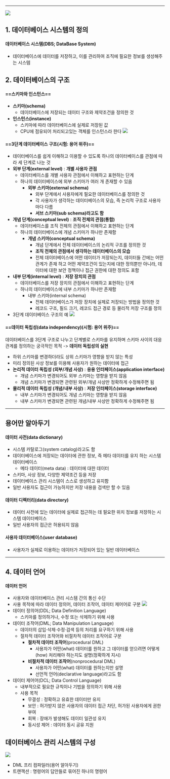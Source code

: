 
---
![](../../../../image/Pasted%20image%2020240909173025.png)

## 1. 데이터베이스 시스템의 정의

#### 데이터베이스 시스템(DBS; DataBase System)
- 데이터베이스에 데이터를 저장하고, 이를 관리하여 조직에 필요한 정보를 생성해주는 시스템

## 2. 데이터베이스의 구조

#### ==스키마와 인스턴스==
- **스키마(schema)**
	- 데이터베이스에 저장되는 데이터 구조와 제약조건을 정의한 것 
- **인스턴스(instance)** 
	- 스키마에 따라 데이터베이스에 실제로 저장된 값
	- CPU에 점유되어 처리되고있는 객체를 인스턴스라 한다
	![](../../../../image/Pasted%20image%2020240909173230.png)

#### ==3단계 데이터베이스 구조(시험: 용어 위주)==
- 데이터베이스를 쉽게 이해하고 이용할 수 있도록 하나의 데이터베이스를 관점에 따라 세 단계로 나눈 것 
- **외부 단계(external level)** : **개별 사용자 관점** 
	- 데이터베이스를 개별 사용자 관점에서 이해하고 표현하는 단계 
	- 하나의 데이터베이스에 외부 스키마가 여러 개 존재할 수 있음 
		- **외부 스키마(external schema)**
			- 외부 단계에서 사용자에게 필요한 데이터베이스를 정의한 것 
			- 각 사용자가 생각하는 데이터베이스의 모습, 즉 논리적 구조로 사용자마다 다름 
			- **서브 스키마(sub schema)라고도 함**
- **개념 단계(conceptual level)** : **조직 전체의 관점(통합)**
	- 데이터베이스를 조직 전체의 관점에서 이해하고 표현하는 단계 
	- 하나의 데이터베이스에 개념 스키마가 하나만 존재함 
		- **개념 스키마(conceptual schema)**
			- 개념 단계에서 전체 데이터베이스의 논리적 구조를 정의한 것 
			- **조직 전체의 관점에서 생각하는 데이터베이스의 모습** 
			- 전체 데이터베이스에 어떤 데이터가 저장되는지, 데이터들 간에는 어떤 관계가 존재 하고 어떤 제약조건이 있는지에 대한 정의뿐만 아니라, 데이터에 대한 보안 정책이나 접근 권한에 대한 정의도 포함
- **내부 단계(internal level)** : **저장 장치의 관점**
	- 데이터베이스를 저장 장치의 관점에서 이해하고 표현하는 단계 
	- 하나의 데이터베이스에 내부 스키마가 하나만 존재함 
		- 내부 스키마(internal schema) 
			- 전체 데이터베이스가 저장 장치에 실제로 저장되는 방법을 정의한 것 
			- 레코드 구조, 필드 크기, 레코드 접근 경로 등 물리적 저장 구조를 정의
- 3단계 데이터베이스 구조의 예
	![](../../../../image/Pasted%20image%2020240912105017.png)

#### ==데이터 독립성(data independency)(시험: 용어 위주)==
데이터베이스를 3단계 구조로 나누고 단계별로 스키마를 유지하며 스키마 사이의 대응 관계를 정의하는 궁극적인 목적 -> **데이터 독립성의 실현**
- 하위 스키마를 변경하더라도 상위 스키마가 영향을 받지 않는 특성
- 미리 정의된 사상 정보를 이용해 사용자가 원하는 데이터에 접근
- **논리적 데이터 독립성 (외부/개념 사상)** : **응용 인터페이스(application interface)**
	- 개념 스키마가 변경되어도 외부 스키마는 영향을 받지 않음 
	- 개념 스키마가 변경되면 관련된 외부/개념 사상만 정확하게 수정해주면 됨 
- **물리적 데이터 독립성 (개념/내부 사상)** : **저장 인터페이스(storage interface)**
	- 내부 스키마가 변경되어도 개념 스키마는 영향을 받지 않음 
	- 내부 스키마가 변경되면 관련된 개념/내부 사상만 정확하게 수정해주면 됨

---
## 용어만 알아두기
#### 데이터 사전(data dictionary)
- 시스템 카탈로그(system catalog)라고도 함 
- 데이터베이스에 저장되는 데이터에 관한 정보, 즉 메타 데이터를 유지 하는 시스템 데이터베이스 
	- 메타 데이터(meta data) : 데이터에 대한 데이터 
- 스키마, 사상 정보, 다양한 제약조건 등을 저장 
- 데이터베이스 관리 시스템이 스스로 생성하고 유지함 
- 일반 사용자도 접근이 가능하지만 저장 내용을 검색만 할 수 있음

#### 데이터 디렉터리(data directory)
- 데이터 사전에 있는 데이터에 실제로 접근하는 데 필요한 위치 정보를 저장하는 시스템 데이터베이스 
- 일반 사용자의 접근은 허용되지 않음

#### 사용자 데이터베이스(user database)
- 사용자가 실제로 이용하는 데이터가 저장되어 있는 일반 데이터베이스

---
## 4. 데이터 언어
#### 데이터 언어
- 사용자와 데이터베이스 관리 시스템 간의 통신 수단 
- 사용 목적에 따라 데이터 정의어, 데이터 조작어, 데이터 제어어로 구분
	![](../../../../image/Pasted%20image%2020240912112357.png)
- 데이터 정의어(DDL; Data Definition Language) 
	- 스키마를 정의하거나, 수정 또는 삭제하기 위해 사용 
- 데이터 조작어(DML; Data Manipulation Language) 
	- 데이터의 삽입·삭제·수정·검색 등의 처리를 요구하기 위해 사용 
	- 절차적 데이터 조작어와 비절차적 데이터 조작어로 구분 
		- **절차적 데이터 조작어**(procedural DML) 
			- 사용자가 어떤(what) 데이터를 원하고 그 데이터를 얻으려면 어떻게(how) 처리해야 하는지도 설명(정확하게 지시)
		- **비절차적 데이터 조작어**(nonprocedural DML) 
			- 사용자가 어떤(what) 데이터를 원하는지만 설명 
			- 선언적 언어(declarative language)라고도 함
- 데이터 제어어(DCL; Data Control Language) 
	- 내부적으로 필요한 규칙이나 기법을 정의하기 위해 사용 
	- 사용 목적 
		- 무결성 : 정확하고 유효한 데이터만 유지 
		- 보안 : 허가받지 않은 사용자의 데이터 접근 차단, 허가된 사용자에게 권한 부여
		- 회복 : 장애가 발생해도 데이터 일관성 유지 
		- 동시성 제어 : 데이터 동시 공유 지원

## 데이터베이스 관리 시스템의 구성

![](../../../../image/Pasted%20image%2020240912112859.png)
- DML 프리 컴파일러(용어 알아두기)
- 트랜잭션 : 명령어의 답안들로 묶어진 하나의 명령어